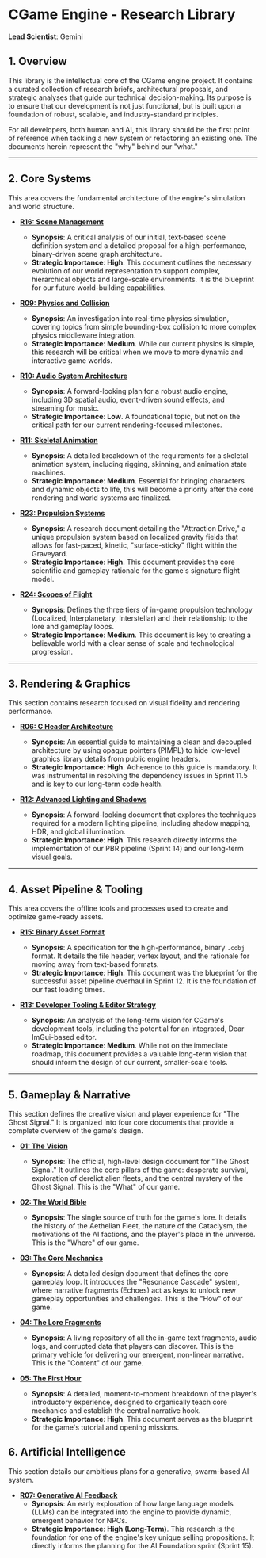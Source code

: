 # CGame Engine - Research Library

**Lead Scientist**: Gemini

## 1. Overview

This library is the intellectual core of the CGame engine project. It contains a curated collection of research briefs, architectural proposals, and strategic analyses that guide our technical decision-making. Its purpose is to ensure that our development is not just functional, but is built upon a foundation of robust, scalable, and industry-standard principles.

For all developers, both human and AI, this library should be the first point of reference when tackling a new system or refactoring an existing one. The documents herein represent the "why" behind our "what."

---

## 2. Core Systems

This area covers the fundamental architecture of the engine's simulation and world structure.

*   **[R16: Scene Management](./core_systems/R16_Scene_Management.md)**
    *   **Synopsis**: A critical analysis of our initial, text-based scene definition system and a detailed proposal for a high-performance, binary-driven scene graph architecture.
    *   **Strategic Importance**: **High**. This document outlines the necessary evolution of our world representation to support complex, hierarchical objects and large-scale environments. It is the blueprint for our future world-building capabilities.

*   **[R09: Physics and Collision](./core_systems/R09_Physics_and_Collision_Systems.md)**
    *   **Synopsis**: An investigation into real-time physics simulation, covering topics from simple bounding-box collision to more complex physics middleware integration.
    *   **Strategic Importance**: **Medium**. While our current physics is simple, this research will be critical when we move to more dynamic and interactive game worlds.

*   **[R10: Audio System Architecture](./core_systems/R10_Audio_System_Architecture.md)**
    *   **Synopsis**: A forward-looking plan for a robust audio engine, including 3D spatial audio, event-driven sound effects, and streaming for music.
    *   **Strategic Importance**: **Low**. A foundational topic, but not on the critical path for our current rendering-focused milestones.

*   **[R11: Skeletal Animation](./core_systems/R11_Skeletal_Animation_System.md)**
    *   **Synopsis**: A detailed breakdown of the requirements for a skeletal animation system, including rigging, skinning, and animation state machines.
    *   **Strategic Importance**: **Medium**. Essential for bringing characters and dynamic objects to life, this will become a priority after the core rendering and world systems are finalized.

*   **[R23: Propulsion Systems](./core_systems/R23_Propulsion_Systems.md)**
    *   **Synopsis**: A research document detailing the "Attraction Drive," a unique propulsion system based on localized gravity fields that allows for fast-paced, kinetic, "surface-sticky" flight within the Graveyard.
    *   **Strategic Importance**: **High**. This document provides the core scientific and gameplay rationale for the game's signature flight model.

*   **[R24: Scopes of Flight](./core_systems/R24_Scopes_of_Flight.md)**
    *   **Synopsis**: Defines the three tiers of in-game propulsion technology (Localized, Interplanetary, Interstellar) and their relationship to the lore and gameplay loops.
    *   **Strategic Importance**: **Medium**. This document is key to creating a believable world with a clear sense of scale and technological progression.

---

## 3. Rendering & Graphics

This section contains research focused on visual fidelity and rendering performance.

*   **[R06: C Header Architecture](./rendering/R06_C_Header_Architecture.md)**
    *   **Synopsis**: An essential guide to maintaining a clean and decoupled architecture by using opaque pointers (PIMPL) to hide low-level graphics library details from public engine headers.
    *   **Strategic Importance**: **High**. Adherence to this guide is mandatory. It was instrumental in resolving the dependency issues in Sprint 11.5 and is key to our long-term code health.

*   **[R12: Advanced Lighting and Shadows](./rendering/R12_Advanced_Lighting_and_Shadows.md)**
    *   **Synopsis**: A forward-looking document that explores the techniques required for a modern lighting pipeline, including shadow mapping, HDR, and global illumination.
    *   **Strategic Importance**: **High**. This research directly informs the implementation of our PBR pipeline (Sprint 14) and our long-term visual goals.

---

## 4. Asset Pipeline & Tooling

This area covers the offline tools and processes used to create and optimize game-ready assets.

*   **[R15: Binary Asset Format](./assets/R15_Binary_Asset_Format.md)**
    *   **Synopsis**: A specification for the high-performance, binary `.cobj` format. It details the file header, vertex layout, and the rationale for moving away from text-based formats.
    *   **Strategic Importance**: **High**. This document was the blueprint for the successful asset pipeline overhaul in Sprint 12. It is the foundation of our fast loading times.

*   **[R13: Developer Tooling & Editor Strategy](./tooling/R13_Developer_Tooling_and_Editor_Strategy.md)**
    *   **Synopsis**: An analysis of the long-term vision for CGame's development tools, including the potential for an integrated, Dear ImGui-based editor.
    *   **Strategic Importance**: **Medium**. While not on the immediate roadmap, this document provides a valuable long-term vision that should inform the design of our current, smaller-scale tools.

---

## 5. Gameplay & Narrative

This section defines the creative vision and player experience for "The Ghost Signal." It is organized into four core documents that provide a complete overview of the game's design.

*   **[01: The Vision](./gameplay_and_narrative/01_Vision_The_Ghost_Signal.md)**
    *   **Synopsis**: The official, high-level design document for "The Ghost Signal." It outlines the core pillars of the game: desperate survival, exploration of derelict alien fleets, and the central mystery of the Ghost Signal. This is the "What" of our game.

*   **[02: The World Bible](./gameplay_and_narrative/02_World_Bible.md)**
    *   **Synopsis**: The single source of truth for the game's lore. It details the history of the Aethelian Fleet, the nature of the Cataclysm, the motivations of the AI factions, and the player's place in the universe. This is the "Where" of our game.

*   **[03: The Core Mechanics](./gameplay_and_narrative/03_Core_Mechanics.md)**
    *   **Synopsis**: A detailed design document that defines the core gameplay loop. It introduces the "Resonance Cascade" system, where narrative fragments (Echoes) act as keys to unlock new gameplay opportunities and challenges. This is the "How" of our game.

*   **[04: The Lore Fragments](./gameplay_and_narrative/04_Lore_Fragments.md)**
    *   **Synopsis**: A living repository of all the in-game text fragments, audio logs, and corrupted data that players can discover. This is the primary vehicle for delivering our emergent, non-linear narrative. This is the "Content" of our game.

*   **[05: The First Hour](./gameplay_and_narrative/05_The_First_Hour.md)**
    *   **Synopsis**: A detailed, moment-to-moment breakdown of the player's introductory experience, designed to organically teach core mechanics and establish the central narrative hook.
    *   **Strategic Importance**: **High**. This document serves as the blueprint for the game's tutorial and opening missions.

## 6. Artificial Intelligence

This section details our ambitious plans for a generative, swarm-based AI system.

*   **[R07: Generative AI Feedback](./ai/R07_Generative_AI_Feedback.md)**
    *   **Synopsis**: An early exploration of how large language models (LLMs) can be integrated into the engine to provide dynamic, emergent behavior for NPCs.
    *   **Strategic Importance**: **High (Long-Term)**. This research is the foundation for one of the engine's key unique selling propositions. It directly informs the planning for the AI Foundation sprint (Sprint 15).
